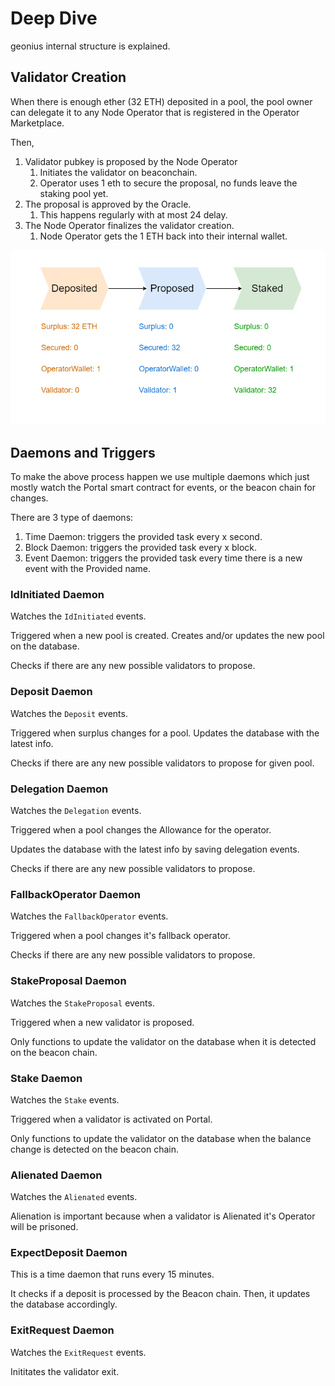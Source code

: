 # Deep Dive

geonius internal structure is explained.

## Validator Creation

When there is enough ether (32 ETH) deposited in a pool, the pool owner can delegate it to any Node Operator that is registered in the Operator Marketplace.

Then,

1. Validator pubkey is proposed by the Node Operator
   1. Initiates the validator on beaconchain.
   2. Operator uses 1 eth to secure the proposal, no funds leave the staking pool yet.
2. The proposal is approved by the Oracle.
   1. This happens regularly with at most 24 delay.
3. The Node Operator finalizes the validator creation.
   1. Node Operator gets the 1 ETH back into their internal wallet.

![validator lifecycle](./img/lifecycle.png)

## Daemons and Triggers

To make the above process happen we use multiple daemons which just mostly watch the Portal smart contract for events, or the beacon chain for changes.

There are 3 type of daemons:

1. Time Daemon: triggers the provided task every x second.
2. Block Daemon: triggers the provided task every x block.
3. Event Daemon: triggers the provided task every time there is a new event with the Provided name.

### IdInitiated Daemon

Watches the `IdInitiated` events.

Triggered when a new pool is created. Creates and/or updates the new pool on the database.

Checks if there are any new possible validators to propose.

### Deposit Daemon

Watches the `Deposit` events.

Triggered when surplus changes for a pool. Updates the database with the latest info.

Checks if there are any new possible validators to propose for given pool.

### Delegation Daemon

Watches the `Delegation` events.

Triggered when a pool changes the Allowance for the operator.

Updates the database with the latest info by saving delegation events.

Checks if there are any new possible validators to propose.

### FallbackOperator Daemon

Watches the `FallbackOperator` events.

Triggered when a pool changes it's fallback operator.

Checks if there are any new possible validators to propose.

### StakeProposal Daemon

Watches the `StakeProposal` events.

Triggered when a new validator is proposed.

Only functions to update the validator on the database when it is detected on the beacon chain.

### Stake Daemon

Watches the `Stake` events.

Triggered when a validator is activated on Portal.

Only functions to update the validator on the database when the balance change is detected on the beacon chain.

### Alienated Daemon

Watches the `Alienated` events.

Alienation is important because when a validator is Alienated it's Operator will be prisoned.

### ExpectDeposit Daemon

This is a time daemon that runs every 15 minutes.

It checks if a deposit is processed by the Beacon chain. Then, it updates the database accordingly.

### ExitRequest Daemon

Watches the `ExitRequest` events.

Inititates the validator exit.
